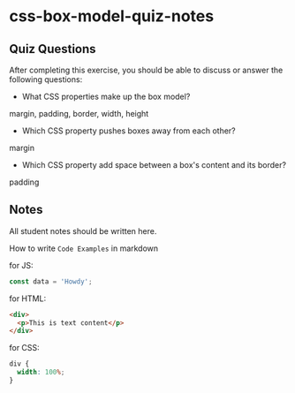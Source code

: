 # css-box-model-quiz-notes

## Quiz Questions

After completing this exercise, you should be able to discuss or answer the following questions:

- What CSS properties make up the box model?

margin, padding, border, width, height

- Which CSS property pushes boxes away from each other?

margin

- Which CSS property add space between a box's content and its border?

padding

## Notes

All student notes should be written here.

How to write `Code Examples` in markdown

for JS:

```javascript
const data = 'Howdy';
```

for HTML:

```html
<div>
  <p>This is text content</p>
</div>
```

for CSS:

```css
div {
  width: 100%;
}
```
